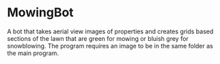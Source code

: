 # MowingBot
A bot that takes aerial view images of properties and creates grids based sections of the lawn that are green for mowing or bluish grey for snowblowing.
The program requires an image to be in the same folder as the main program.
